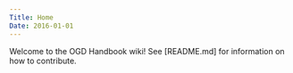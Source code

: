 ```yaml
---
Title: Home
Date: 2016-01-01
---
```


Welcome to the OGD Handbook wiki! See [README.md] for information on how to contribute.
